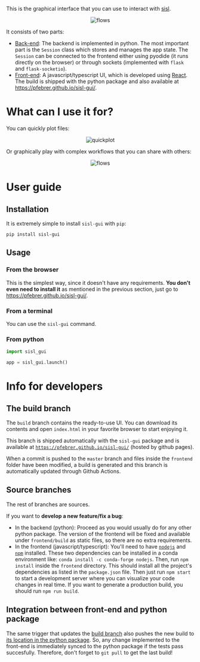 This is the graphical interface that you can use to interact with [sisl](https://github.com/zerothi/sisl).

<p align="center">
  <img src="https://github.com/pfebrer/sisl-gui/assets/42074085/5f0e1935-38fd-479a-86b4-28b7418bc046" alt="flows">
</p>

It consists of two parts:
- [Back-end](sisl_gui): The backend is implemented in python. The most important part is the `Session` class which stores
and manages the app state. The `Session` can be connected to the frontend either using pyodide (it runs directly on the browser)
or through sockets (implemented with `flask` and `flask-socketio`).
- [Front-end](frontend): A javascript/typescript UI, which is developed using [React](https://reactjs.org/). The build is
shipped with the python package and also available at https://pfebrer.github.io/sisl-gui/.

# What can I use it for?

You can quickly plot files:

<p align="center">
  <img src="https://github.com/pfebrer/sisl-gui/assets/42074085/5cf8b1df-b381-442c-ba94-953e50d235c0" alt="quickplot">
</p>

Or graphically play with complex workflows that you can share with others:

<p align="center">
  <img src="https://github.com/pfebrer/sisl-gui/assets/42074085/5f0e1935-38fd-479a-86b4-28b7418bc046" alt="flows">
</p>

# User guide

## Installation

It is extremely simple to install `sisl-gui` with `pip`:

```
pip install sisl-gui
```

## Usage

### From the browser

This is the simplest way, since it doesn't have any requirements. **You don't even need to install it** as mentioned
in the previous section, just go to https://pfebrer.github.io/sisl-gui/.

### From a terminal

You can use the `sisl-gui` command.

### From python

```python
import sisl_gui

app = sisl_gui.launch()
```

# Info for developers

## The build branch

The `build` branch contains the ready-to-use UI. You can download its contents and open `index.html` in your favorite browser to start enjoying it.

This branch is shipped automatically with the `sisl-gui` package and is available at [`https://pfebrer.github.io/sisl-gui/`](https://pfebrer.github.io/sisl-gui/) (hosted by github pages).

When a commit is pushed to the `master` branch and files inside the `frontend` folder have been modified, a build is generated and this branch is automatically updated through Github Actions.

## Source branches

The rest of branches are sources. 

If you want to **develop a new feature/fix a bug**:

- In the backend (python): Proceed as you would usually do for any other python package. The version of the frontend will be fixed and available under `frontend/build` as static files, so there are no extra requirements.
- In the frontend (javascript/typescript): You'll need to have [`nodejs`](https://nodejs.org/en/) and [`npm`](https://www.npmjs.com/) installed. These two dependencies can be installed in a conda environment like: `conda install -c conda-forge nodejs`. Then, run `npm install` inside the `frontend` directory. This should install all the project's dependencies as listed in the `package.json` file. Then just run `npm start` to start a development server where you can visualize your code changes in real time. If you want to generate a production build, you should run `npm run build`.

## Integration between front-end and python package

The same trigger that updates the [build branch](#the-build-branch) also pushes the new build to [its location in the python package](sisl_gui/build). So, any change implemented to the front-end is immediately synced to the python package if the tests pass succesfully. Therefore, don't forget to `git pull` to get the last build!
